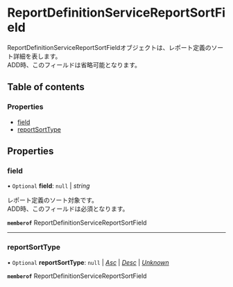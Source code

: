 # ReportDefinitionServiceReportSortField


<div lang=\"ja\">ReportDefinitionServiceReportSortFieldオブジェクトは、レポート定義のソート詳細を表します。<br> ADD時、このフィールドは省略可能となります。</div> 

## Table of contents

### Properties

- [field](reportdefinitionservicereportsortfield.md#field)
- [reportSortType](reportdefinitionservicereportsortfield.md#reportsorttype)

## Properties

### field

• `Optional` **field**: ``null`` \| *string*

<div lang=\"ja\">レポート定義のソート対象です。<br>ADD時、このフィールドは必須となります。</div> 

**`memberof`** ReportDefinitionServiceReportSortField

___

### reportSortType

• `Optional` **reportSortType**: ``null`` \| [*Asc*](./enums/reportdefinitionservicereportsorttype.md#asc) \| [*Desc*](./enums/reportdefinitionservicereportsorttype.md#desc) \| [*Unknown*](./enums/reportdefinitionservicereportsorttype.md#unknown)

**`memberof`** ReportDefinitionServiceReportSortField

